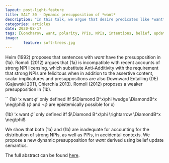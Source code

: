 ```yaml
---
layout: post-light-feature
title: SALT 30 - Dynamic presupposition of *want*
description: "In this talk, we argue that desire predicates like *want* have a dynamic presupposition derived using belief revisions. The argument comes from polarity sensitivity phenomena."
categories: articles
date: 2020-08-17
tags: [Goncharov, want, polarity, PPIs, NPIs, intentions, belief, updates, revisions, presupposition]
image: 
        feature: soft-trees.jpg
---
```


Heim (1992) proposes that sentences with *want* have the presupposition in (1a). Romoli (2012) argues that (1a) is incompatible with recent accounts of strong NPI licensing, which substitute Anti-Additivity with the requirement that strong NPIs are felicitous when in addition to the assertive content, scalar implicatures and presuppositions are also Downward Entailing (DE) (Gajewski 2011, Chierchia 2013). Romoli (2012) proposes a weaker presupposition in (1b).

``
(1a) ‘x want $\phi$’ only defined iff $\Diamond B^x\phi \wedge \DiamondB^x \neg\phi$ ($\phi$ and $\neg\phi$ are epistemically possible for x) 

(1b) ‘x want $\phi$’ only defined iff $\Diamond B^x\phi \rightarrow \DiamondB^x \neg\phi$

We show that both (1a) and (1b) are inadequate for accounting for the distribution of strong NPIs, as well as PPIs, in accidental contexts. We propose a new dynamic presupposition for *want* derived using belief update semantics.
 
 The full abstract can be found [here](/docs/want_and_PSIs-SALT30abstract.pdf).


